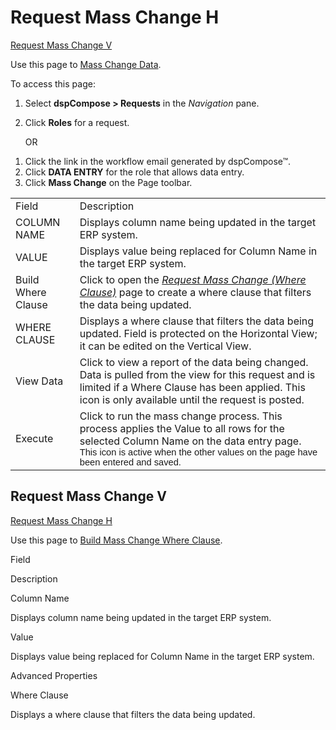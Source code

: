 # Request Mass Change H

[Request Mass Change V](#Request_Mass_Change_V)

<div class="use">

Use this page to [Mass Change
Data](../Use_Cases/Enter_Data_for_a_Request.htm#Mass_Change_Data).

</div>

To access this page:

1.  Select <span style="font-weight: bold;">dspCompose \>
    Requests</span> in the *Navigation* pane.

2.  Click <span style="font-weight: bold;">Roles</span> for a request.
    
    OR

<!-- end list -->

1.  Click the link in the workflow email generated by dspCompose™.
2.  Click <span style="font-weight: bold;">DATA ENTRY</span> for the
    role that allows data entry.
3.  Click <span style="font-weight: bold;">Mass Change</span> on the
    Page
toolbar.

|                    |                                                                                                                                                                                                                                                                                                 |
| ------------------ | ----------------------------------------------------------------------------------------------------------------------------------------------------------------------------------------------------------------------------------------------------------------------------------------------- |
| Field              | Description                                                                                                                                                                                                                                                                                     |
| COLUMN NAME        | Displays column name being updated in the target ERP system.                                                                                                                                                                                                                                    |
| VALUE              | Displays value being replaced for Column Name in the target ERP system.                                                                                                                                                                                                                         |
| Build Where Clause | Click to open the *[Request Mass Change (Where Clause)](Request_Mass_Change_Where_Clause.htm)* page to create a where clause that filters the data being updated.                                                                                                                               |
| WHERE CLAUSE       | Displays a where clause that filters the data being updated. Field is protected on the Horizontal View; it can be edited on the Vertical View.                                                                                                                                                  |
| View Data          | Click to view a report of the data being changed. Data is pulled from the view for this request and is limited if a Where Clause has been applied. This icon is only available until the request is posted.                                                                                     |
| Execute            | Click to run the mass change process. This process applies the Value to all rows for the selected Column Name on the data entry page. <span style="font-size: 11.0pt;font-family: Arial, sans-serif;">This icon is active when the other values on the page have been entered and saved.</span> |

## <span id="Request_Mass_Change_V"></span>Request Mass Change V

[Request Mass Change H](Request_Mass_Change_H.htm)

<div class="use">

Use this page to [Build Mass Change Where
Clause](../Use_Cases/Enter_Data_for_a_Request.htm#Build_Mass_Change_Where_Clause).

</div>

Field

Description

Column Name

Displays column name being updated in the target ERP system.

Value

Displays value being replaced for Column Name in the target ERP system.

Advanced Properties

Where Clause

Displays a where clause that filters the data being updated.
